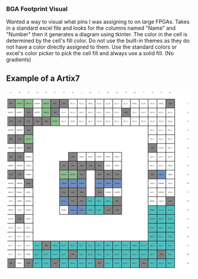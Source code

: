 ### BGA Footprint Visual

Wanted a way to visual what pins I was assigning to on large FPGAs.  Takes in a
standard excel file and looks for the columns named "Name" and "Number" then it 
generates a diagram using tkinter.  The color in the cell is determined by the
cell's fill color. Do not use the built-in themes as they do not have a color 
directly assigned to them.  Use the standard colors or excel's color picker to 
pick the cell fill and always use a solid fill. (No gradients)

## Example of a Artix7

![BGA Example][example]


[example]: ./example.jpg?raw=true "BGA Example"